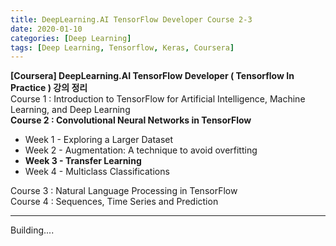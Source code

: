 ```yaml
---
title: DeepLearning.AI TensorFlow Developer Course 2-3
date: 2020-01-10
categories: [Deep Learning]
tags: [Deep Learning, Tensorflow, Keras, Coursera]
---
```


**[Coursera] DeepLearning.AI TensorFlow Developer ( Tensorflow In Practice ) 강의 정리**  
Course 1 : Introduction to TensorFlow for Artificial Intelligence, Machine Learning, and Deep Learning  
**Course 2 : Convolutional Neural Networks in TensorFlow**  
- Week 1 - Exploring a Larger Dataset
- Week 2 - Augmentation: A technique to avoid overfitting
- **Week 3 - Transfer Learning**
- Week 4 - Multiclass Classifications

Course 3 : Natural Language Processing in TensorFlow  
Course 4 : Sequences, Time Series and Prediction

---  

Building....
